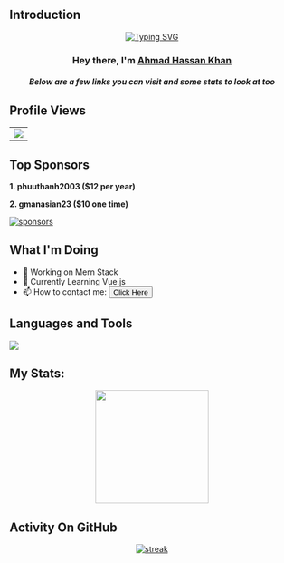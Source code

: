 ## Introduction
<p align="center">
<a href="https://git.io/typing-svg"><img src="https://readme-typing-svg.demolab.com?font=Fira+Code&pause=1000&color=F7D731&center=true&vCenter=true&random=false&width=435&lines=Front+End+Web+Developer" alt="Typing SVG" /></a>
</p>
<h3 align="center">Hey there, I'm <a href="https://github.com/mrahmadhassankhan">Ahmad Hassan Khan</a></h3>
<h5 align="center">Below are a few links you can visit and some stats to look at too</h5>

## Profile Views
  <table>
    <tr>
      <td>
         <a href="https://github.com/mrahmadhassankhan"> <img src="https://komarev.com/ghpvc/?username=mrahmadhassankhan&style=for-the-badge&color=brightgreen"> </a>
      </td>
    </tr>
  </table>

## Top Sponsors
**1. phuuthanh2003 ($12 per year)**

**2. gmanasian23 ($10 one time)**

   <a href="https://github.com/sponsors/mrahmadhassankhan"><img alt="sponsors" title="All Sponsors" src="https://img.shields.io/badge/-All Sponsors-FD9494?style=for-the-badge&logo=GitHub&logoColor=black"/></a>

## What I'm Doing

- 🔭 Working on Mern Stack
- 🌱 Currently Learning Vue.js 
- 📫 How to contact me: <a href="https://linktr.ee/mrahmadhassankhan"><button>Click Here</button></a>

## Languages and Tools

<p align="left"> <a href="https://github.com/mrahmadhassankhan"><img src="https://skillicons.dev/icons?i=html,css,js,bootstrap,tailwind,react,redux,express,nodejs,mongodb,postman,ubuntu,vscode,git,github,figma"> </a> </p>

## My Stats:
<p align="center">
<img height="200px" src="https://github-readme-stats.vercel.app/api?username=mrahmadhassankhan&hide_border=true&show_icons=true&count_private=true&theme=gruvbox&bg_color=151515">
</p>

## Activity On GitHub

<p align="center">
  <a href="https://github.com/mrahmadhassankhan">      
<img title="stats" alt="streak" src="https://github-readme-streak-stats.herokuapp.com/?user=mrahmadhassankhan&theme=dark&hide_border=true&stroke=f53b3b"/>
</a> 
</p>


